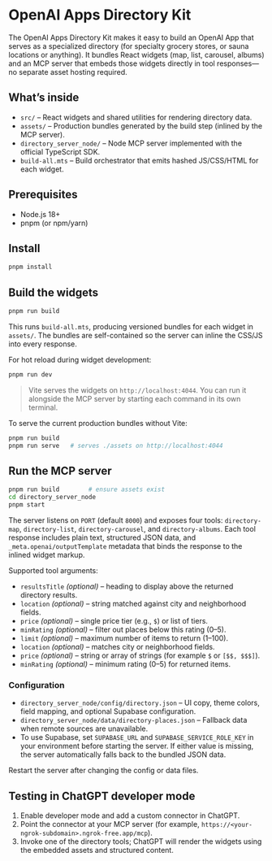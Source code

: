# OpenAI Apps Directory Kit

The OpenAI Apps Directory Kit makes it easy to build an OpenAI App that serves as a specialized directory (for specialty grocery stores, or sauna locations or anything). It bundles React widgets (map, list, carousel, albums) and an MCP server that embeds those widgets directly in tool responses—no separate asset hosting required.

## What’s inside

- `src/` – React widgets and shared utilities for rendering directory data.
- `assets/` – Production bundles generated by the build step (inlined by the MCP server).
- `directory_server_node/` – Node MCP server implemented with the official TypeScript SDK.
- `build-all.mts` – Build orchestrator that emits hashed JS/CSS/HTML for each widget.

## Prerequisites

- Node.js 18+
- pnpm (or npm/yarn)

## Install

```bash
pnpm install
```

## Build the widgets

```bash
pnpm run build
```

This runs `build-all.mts`, producing versioned bundles for each widget in `assets/`. The bundles are self-contained so the server can inline the CSS/JS into every response.

For hot reload during widget development:

```bash
pnpm run dev
```

> Vite serves the widgets on `http://localhost:4044`. You can run it alongside the MCP server by starting each command in its own terminal.

To serve the current production bundles without Vite:

```bash
pnpm run build
pnpm run serve   # serves ./assets on http://localhost:4044
```

## Run the MCP server

```bash
pnpm run build        # ensure assets exist
cd directory_server_node
pnpm start
```

The server listens on `PORT` (default `8000`) and exposes four tools: `directory-map`, `directory-list`, `directory-carousel`, and `directory-albums`. Each tool response includes plain text, structured JSON data, and `_meta.openai/outputTemplate` metadata that binds the response to the inlined widget markup.

Supported tool arguments:

- `resultsTitle` *(optional)* – heading to display above the returned directory results.
- `location` *(optional)* – string matched against city and neighborhood fields.
- `price` *(optional)* – single price tier (e.g., `$`) or list of tiers.
- `minRating` *(optional)* – filter out places below this rating (0–5).
- `limit` *(optional)* – maximum number of items to return (1–100).
- `location` *(optional)* – matches city or neighborhood fields.
- `price` *(optional)* – string or array of strings (for example `$` or `[$$, $$$]`).
- `minRating` *(optional)* – minimum rating (0–5) for returned items.

### Configuration

- `directory_server_node/config/directory.json` – UI copy, theme colors, field mapping, and optional Supabase configuration.
- `directory_server_node/data/directory-places.json` – Fallback data when remote sources are unavailable.
- To use Supabase, set `SUPABASE_URL` and `SUPABASE_SERVICE_ROLE_KEY` in your environment before starting the server. If either value is missing, the server automatically falls back to the bundled JSON data.

Restart the server after changing the config or data files.

## Testing in ChatGPT developer mode

1. Enable developer mode and add a custom connector in ChatGPT.
2. Point the connector at your MCP server (for example, `https://<your-ngrok-subdomain>.ngrok-free.app/mcp`).
3. Invoke one of the directory tools; ChatGPT will render the widgets using the embedded assets and structured content.
